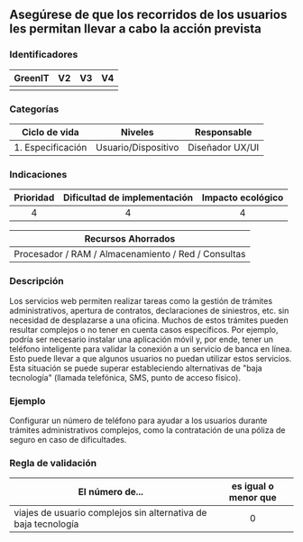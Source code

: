 ## Asegúrese de que los recorridos de los usuarios les permitan llevar a cabo la acción prevista

### Identificadores

| GreenIT | V2  | V3  | V4  |
| :-----: | :-: | :-: | :-: |
|         |     |     |     |

### Categorías

| Ciclo de vida     | Niveles             | Responsable     |
| :---------------: | :-----------------: | :-------------: |
| 1. Especificación | Usuario/Dispositivo | Diseñador UX/UI |

### Indicaciones

| Prioridad | Dificultad de implementación | Impacto ecológico |
| :-------: | :--------------------------: | :---------------: |
| 4         | 4                            | 4                 |

| Recursos Ahorrados                                  |
| :-------------------------------------------------: |
| Procesador / RAM / Almacenamiento / Red / Consultas |

### Descripción

Los servicios web permiten realizar tareas como la gestión de trámites administrativos, apertura de contratos, declaraciones de siniestros, etc. sin necesidad de desplazarse a una oficina. Muchos de estos trámites pueden resultar complejos o no tener en cuenta casos específicos. Por ejemplo, podría ser necesario instalar una aplicación móvil y, por ende, tener un teléfono inteligente para validar la conexión a un servicio de banca en línea. Esto puede llevar a que algunos usuarios no puedan utilizar estos servicios. Esta situación se puede superar estableciendo alternativas de "baja tecnología" (llamada telefónica, SMS, punto de acceso físico).

### Ejemplo

Configurar un número de teléfono para ayudar a los usuarios durante trámites administrativos complejos, como la contratación de una póliza de seguro en caso de dificultades.

### Regla de validación

| El número de...                                                | es igual o menor que |
| -------------------------------------------------------------- | :------------------: |
| viajes de usuario complejos sin alternativa de baja tecnología | 0                    |
